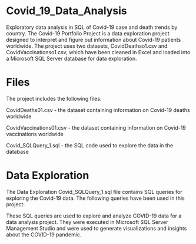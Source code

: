 # Covid_19_Data_Analysis
Exploratory data analysis in SQL of Covid-19 case and death trends by country.
The Covid-19 Portfolio Project is a data exploration project designed to interpret and figure out information about Covid-19 patients worldwide. The project uses two datasets, CovidDeathso1.csv and CovidVaccinationso1.csv, which have been cleaned in Excel and loaded into a Microsoft SQL Server database for data exploration.
# Files
The project includes the following files:

CovidDeaths01.csv - the dataset containing information on Covid-19 deaths worldwide

CovidVaccinations01.csv - the dataset containing information on Covid-19 vaccinations worldwide

Covid_SQLQuery_1.sql - the SQL code used to explore the data in the database
# Data Exploration
The Data Exploration Covid_SQLQuery_1.sql file contains SQL queries for exploring the Covid-19 data. The following queries have been used in this project:

These SQL queries are used to explore and analyze COVID-19 data for a data analysis project. They were executed in Microsoft SQL Server Management Studio and were used to generate visualizations and insights about the COVID-19 pandemic.



